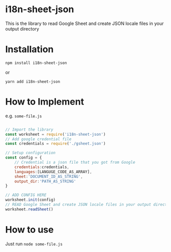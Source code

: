 # i18n-sheet-json

This is the library to read Google Sheet and create JSON locale files in your output directory

# Installation
``` npm install i18n-sheet-json ```

or

``` yarn add i18n-sheet-json ```  

# How to Implement

e.g. ```some-file.js```

```javascript

// Import the library
const worksheet = require('i18n-sheet-json')
// Add google credential file
const credentials = require('./gsheet.json')

// Setup configuration
const config = {
    // Credential is a json file that you got from Google
    credentials:credentials,
    languages:[LANGUGE_CODE_AS_ARRAY],
    sheet:'DOCUMENT_ID_AS_STRING',
    output_dir:'PATH_AS_STRING'
}

// ADD CONFIG HERE
worksheet.init(config)
// READ Google Sheet and create JSON locale files in your output directory
worksheet.readSheet()
```

# How to use

Just run ``` node some-file.js ```
